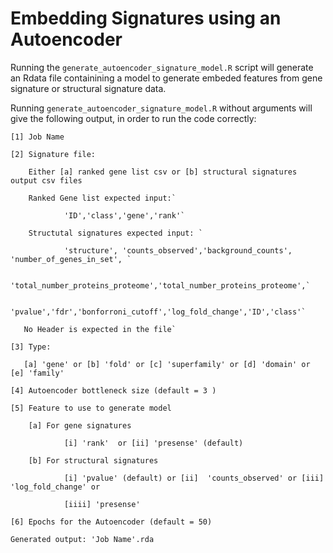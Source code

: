 # Embedding Signatures using an Autoencoder

Running the `generate_autoencoder_signature_model.R` script will generate an Rdata file containining a model to generate embeded features from gene signature or structural signature data. 

Running `generate_autoencoder_signature_model.R` without arguments will give the following output, in order to run the code correctly: 


`[1] Job Name`

`[2] Signature file: `

        Either [a] ranked gene list csv or [b] structural signatures output csv files

        Ranked Gene list expected input:`
        
                'ID','class','gene','rank'`
        
        Structutal signatures expected input: `
        
                'structure', 'counts_observed','background_counts', 'number_of_genes_in_set', `
                
                'total_number_proteins_proteome','total_number_proteins_proteome',`
                
                'pvalue','fdr','bonforroni_cutoff','log_fold_change','ID','class'`
        
       No Header is expected in the file`

`[3] Type:`

       [a] 'gene' or [b] 'fold' or [c] 'superfamily' or [d] 'domain' or [e] 'family'

`[4] Autoencoder bottleneck size (default = 3 )`

`[5] Feature to use to generate model`

        [a] For gene signatures
        
                [i] 'rank'  or [ii] 'presense' (default) 
        
        [b] For structural signatures
        
                [i] 'pvalue' (default) or [ii]  'counts_observed' or [iii] 'log_fold_change' or
                
                [iiii] 'presense'

`[6] Epochs for the Autoencoder (default = 50)`

`Generated output: 'Job Name'.rda`




